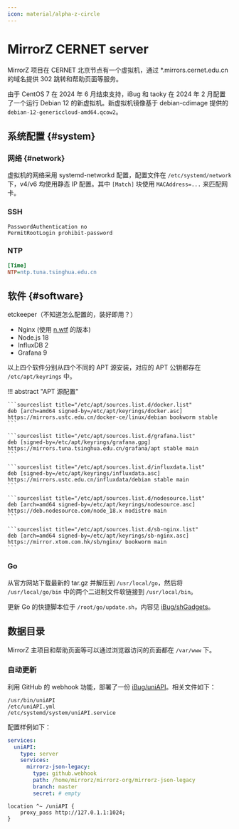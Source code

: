 ```yaml
---
icon: material/alpha-z-circle
---
```


# MirrorZ CERNET server

MirrorZ 项目在 CERNET 北京节点有一个虚拟机，通过 \*.mirrors.cernet.edu.cn 的域名提供 302 跳转和帮助页面等服务。

由于 CentOS 7 在 2024 年 6 月结束支持，iBug 和 taoky 在 2024 年 2 月配置了一个运行 Debian 12 的新虚拟机。新虚拟机镜像基于 debian-cdimage 提供的 `debian-12-genericcloud-amd64.qcow2`。

## 系统配置 {#system}

### 网络 {#network}

虚拟机的网络采用 systemd-networkd 配置，配置文件在 `/etc/systemd/network` 下，v4/v6 均使用静态 IP 配置。其中 `[Match]` 块使用 `MACAddress=...` 来匹配网卡。

### SSH

```shell title="/etc/ssh/sshd_config.d/ibug.conf"
PasswordAuthentication no
PermitRootLogin prohibit-password
```

### NTP

```ini title="/etc/systemd/timesyncd.conf.d/ibug.conf"
[Time]
NTP=ntp.tuna.tsinghua.edu.cn
```

## 软件 {#software}

etckeeper（不知道怎么配置的，装好即用？）

- Nginx (使用 [n.wtf](https://n.wtf) 的版本)
- Node.js 18
- InfluxDB 2
- Grafana 9

以上四个软件分别从四个不同的 APT 源安装，对应的 APT 公钥都存在 `/etc/apt/keyrings` 中。

!!! abstract "APT 源配置"

    ```sourceslist title="/etc/apt/sources.list.d/docker.list"
    deb [arch=amd64 signed-by=/etc/apt/keyrings/docker.asc] https://mirrors.ustc.edu.cn/docker-ce/linux/debian bookworm stable
    ```

    ```sourceslist title="/etc/apt/sources.list.d/grafana.list"
    deb [signed-by=/etc/apt/keyrings/grafana.gpg] https://mirrors.tuna.tsinghua.edu.cn/grafana/apt stable main
    ```

    ```sourceslist title="/etc/apt/sources.list.d/influxdata.list"
    deb [signed-by=/etc/apt/keyrings/influxdata.asc] https://mirrors.ustc.edu.cn/influxdata/debian stable main
    ```

    ```sourceslist title="/etc/apt/sources.list.d/nodesource.list"
    deb [arch=amd64 signed-by=/etc/apt/keyrings/nodesource.asc] https://deb.nodesource.com/node_18.x nodistro main
    ```

    ```sourceslist title="/etc/apt/sources.list.d/sb-nginx.list"
    deb [arch=amd64 signed-by=/etc/apt/keyrings/sb-nginx.asc] https://mirror.xtom.com.hk/sb/nginx/ bookworm main
    ```

### Go

从官方网站下载最新的 tar.gz 并解压到 `/usr/local/go`，然后将 `/usr/local/go/bin` 中的两个二进制文件软链接到 `/usr/local/bin`。

更新 Go 的快捷脚本位于 `/root/go/update.sh`，内容见 [iBug/shGadgets](https://github.com/iBug/shGadgets/blob/master/go-update.sh)。

## 数据目录

MirrorZ 主项目和帮助页面等可以通过浏览器访问的页面都在 `/var/www` 下。

### 自动更新

利用 GitHub 的 webhook 功能，部署了一份 [iBug/uniAPI](https://github.com/iBug/uniAPI)。相关文件如下：

```text
/usr/bin/uniAPI
/etc/uniAPI.yml
/etc/systemd/system/uniAPI.service
```

配置样例如下：

```yaml
services:
  uniAPI:
    type: server
    services:
      mirrorz-json-legacy:
        type: github.webhook
        path: /home/mirrorz/mirrorz-org/mirrorz-json-legacy
        branch: master
        secret: # empty
```

```nginx
location ^~ /uniAPI {
    proxy_pass http://127.0.1.1:1024;
}
```
